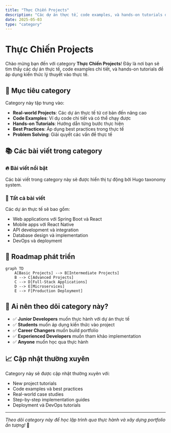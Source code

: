 ```yaml
---
title: "Thực Chiến Projects"
description: "Các dự án thực tế, code examples, và hands-on tutorials để áp dụng kiến thức vào thực tế"
date: 2025-05-03
type: "category"
---
```


# Thực Chiến Projects

Chào mừng bạn đến với category **Thực Chiến Projects**! Đây là nơi bạn sẽ tìm thấy các dự án thực tế, code examples chi tiết, và hands-on tutorials để áp dụng kiến thức lý thuyết vào thực tế.

## 🎯 Mục tiêu category

Category này tập trung vào:
- **Real-world Projects**: Các dự án thực tế từ cơ bản đến nâng cao
- **Code Examples**: Ví dụ code chi tiết và có thể chạy được
- **Hands-on Tutorials**: Hướng dẫn từng bước thực hiện
- **Best Practices**: Áp dụng best practices trong thực tế
- **Problem Solving**: Giải quyết các vấn đề thực tế

## 📚 Các bài viết trong category

### 🔥 Bài viết nổi bật

Các bài viết trong category này sẽ được hiển thị tự động bởi Hugo taxonomy system.

### 📖 Tất cả bài viết

Các dự án thực tế sẽ bao gồm:
- Web applications với Spring Boot và React
- Mobile apps với React Native
- API development và integration
- Database design và implementation
- DevOps và deployment

## 🚀 Roadmap phát triển

```mermaid
graph TD
    A[Basic Projects] --> B[Intermediate Projects]
    B --> C[Advanced Projects]
    C --> D[Full-Stack Applications]
    D --> E[Microservices]
    E --> F[Production Deployment]
```

## 🎯 Ai nên theo dõi category này?

- ✅ **Junior Developers** muốn thực hành với dự án thực tế
- ✅ **Students** muốn áp dụng kiến thức vào project
- ✅ **Career Changers** muốn build portfolio
- ✅ **Experienced Developers** muốn tham khảo implementation
- ✅ **Anyone** muốn học qua thực hành

## 📈 Cập nhật thường xuyên

Category này sẽ được cập nhật thường xuyên với:
- New project tutorials
- Code examples và best practices
- Real-world case studies
- Step-by-step implementation guides
- Deployment và DevOps tutorials

---

*Theo dõi category này để học lập trình qua thực hành và xây dựng portfolio ấn tượng!* 🚀

